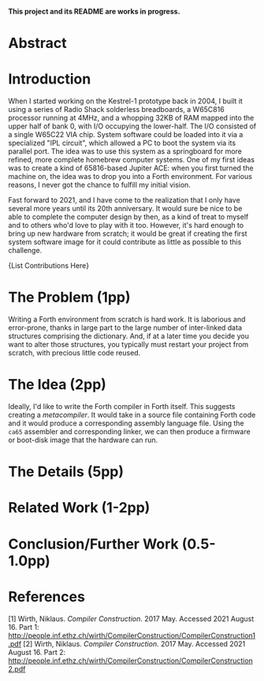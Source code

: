 **This project and its README are works in progress.**

# Abstract
# Introduction
When I started working on the Kestrel-1 prototype back in 2004,
I built it using a series of Radio Shack solderless breadboards,
a W65C816 processor running at 4MHz,
and a whopping 32KB of RAM mapped into the upper half of bank 0,
with I/O occupying the lower-half.
The I/O consisted of a single W65C22 VIA chip.
System software could be loaded into it via a specialized "IPL circuit",
which allowed a PC to boot the system via its parallel port.
The idea was to use this system as a springboard for more refined, more complete homebrew computer systems.
One of my first ideas was to create a kind of 65816-based Jupiter ACE:
when you first turned the machine on, the idea was to drop you into a Forth environment.
For various reasons, I never got the chance to fulfill my initial vision.

Fast forward to 2021, and I have come to the realization that I only have several more years until its 20th anniversary.
It would sure be nice to be able to complete the computer design by then,
as a kind of treat to myself and to others who'd love to play with it too.
However, it's hard enough to bring up new hardware from scratch;
it would be great if creating the first system software image for it could contribute as little as possible to this challenge.

{List Contributions Here}

# The Problem (1pp)
Writing a Forth environment from scratch is hard work.
It is laborious and error-prone,
thanks in large part to the large number of inter-linked data structures comprising the dictionary.
And, if at a later time you decide you want to alter those structures,
you typically must restart your project from scratch, with precious little code reused.

# The Idea (2pp)
Ideally, I'd like to write the Forth compiler in Forth itself.
This suggests creating a *metacompiler*.
It would take in a source file containing Forth code and
it would produce a corresponding assembly language file.
Using the `ca65` assembler and corresponding linker,
we can then produce a firmware or boot-disk image that the hardware can run.


# The Details (5pp)
# Related Work (1-2pp)
# Conclusion/Further Work (0.5-1.0pp)
# References
[1] Wirth, Niklaus.  _Compiler Construction_.  2017 May.  Accessed 2021 August 16.  Part 1: http://people.inf.ethz.ch/wirth/CompilerConstruction/CompilerConstruction1.pdf
[2] Wirth, Niklaus.  _Compiler Construction_.  2017 May.  Accessed 2021 August 16.  Part 2: http://people.inf.ethz.ch/wirth/CompilerConstruction/CompilerConstruction2.pdf
